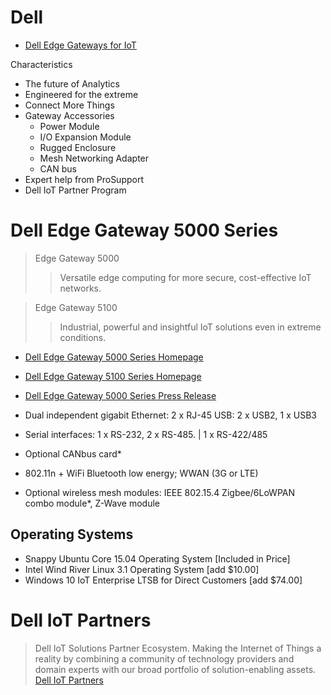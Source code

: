 # Dell

- [Dell Edge Gateways for IoT](http://www.dell.com/us/business/p/edge-gateway)

Characteristics

- The future of Analytics
- Engineered for the extreme
- Connect More Things
- Gateway Accessories
  - Power Module
  - I/O Expansion Module
  - Rugged Enclosure
  - Mesh Networking Adapter
  - CAN bus
- Expert help from ProSupport
- Dell IoT Partner Program

# Dell Edge Gateway 5000 Series

> Edge Gateway 5000
> > Versatile edge computing for more secure, cost-effective IoT networks.

> Edge Gateway 5100
> > Industrial, powerful and insightful IoT solutions even in extreme conditions.

- [Dell Edge Gateway 5000 Series Homepage](http://www.dell.com/us/business/p/dell-edge-gateway-5000/pd?ref=PD_OC)
- [Dell Edge Gateway 5100 Series Homepage](http://www.dell.com/us/business/p/dell-edge-gateway-5100/pd?ref=PD_OC)
- [Dell Edge Gateway 5000 Series Press Release](http://www.dell.com/learn/us/en/uscorp1/secure/2015-10-20-dell-edge-gateway-5000-internet-of-things)

- Dual independent gigabit Ethernet: 2 x RJ-45 USB: 2 x USB2, 1 x USB3
- Serial interfaces: 1 x RS-232, 2 x RS-485. | 1 x RS-422/485
- Optional CANbus card*
- 802.11n + WiFi Bluetooth low energy; WWAN (3G or LTE)
- Optional wireless mesh modules: IEEE 802.15.4 Zigbee/6LoWPAN combo module*, Z-Wave module

## Operating Systems
	
- Snappy Ubuntu Core 15.04 Operating System [Included in Price]
- Intel Wind River Linux 3.1 Operating System [add $10.00]
- Windows 10 IoT Enterprise LTSB for Direct Customers [add $74.00]

# Dell IoT Partners

> Dell IoT Solutions Partner Ecosystem. Making the Internet of Things a reality by combining a community of technology providers and domain experts with our broad portfolio of solution-enabling assets. [Dell IoT Partners](http://delliotpartners.com/)
